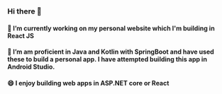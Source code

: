 ### Hi there 👋

#### 🔭 I’m currently working on my personal website which I'm building in React JS
#### 🌱 I’m am proficient in Java and Kotlin with SpringBoot and have used these to build a personal app. I have attempted building this app in Android Studio.
#### 😄 I enjoy building web apps in ASP.NET core or React


<!--
**cyril-junior-dim/cyril-junior-dim** is a ✨ _special_ ✨ repository because its `README.md` (this file) appears on your GitHub profile.

Here are some ideas to get you started:

- 🔭 I’m currently working on ...
- 🌱 I’m currently learning ...
- 👯 I’m looking to collaborate on ...
- 🤔 I’m looking for help with ...
- 💬 Ask me about ...
- 📫 How to reach me: ...
- 😄 Pronouns: ...
- ⚡ Fun fact: ...
-->
